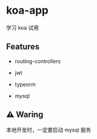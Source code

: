# koa-app

学习 koa 试用

## Features

- routing-controllers

- jwt

- typeorm

- mysql

## ⚠️ Waring

本地开发时，一定要启动 mysql 服务
